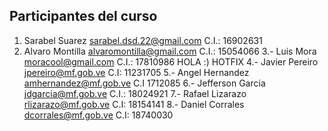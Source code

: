 ## Participantes del curso

1. Sarabel Suarez <sarabel.dsd.22@gmail.com> C.I.: 16902631
2. Alvaro Montilla <alvaromontilla@gmail.com> C.I.: 15054066
3.- Luis Mora <moracool@gmail.com> C.I.: 17810986
HOLA :) HOTFIX
4.- Javier Pereiro <jpereiro@mf.gob.ve> C.I: 11231705
5.- Angel Hernandez <amhernandez@mf.gob.ve> C.I 1712085
6.- Jefferson Garcia <jdgarcia@mf.gob.ve> C.I.: 18024921
7.- Rafael Lizarazo <rlizarazo@mf.gob.ve> C.I: 18154141
8.- Daniel Corrales <dcorrales@mf.gob.ve> C.I: 18740030
